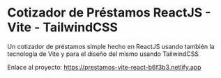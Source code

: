 # Cotizador de Préstamos ReactJS - Vite - TailwindCSS

Un cotizador de préstamos simple hecho en ReactJS usando también la tecnología de Vite y para el diseño del mismo usando TailwindCSS

Enlace al proyecto: https://prestamos-vite-react-b6f3b3.netlify.app
